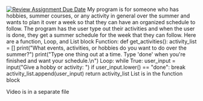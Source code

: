 [![Review Assignment Due Date](https://classroom.github.com/assets/deadline-readme-button-22041afd0340ce965d47ae6ef1cefeee28c7c493a6346c4f15d667ab976d596c.svg)](https://classroom.github.com/a/DpCY8B3G)
My program is for someone who has hobbies, summer courses, or any activity in general over the summer and wants to plan it over a week so that they can have an organized schedule to follow. The program has the user type out their activities and when the user is done, they get a summer schedule for the week that they can follow.
Here are a function, Loop, and List block
Function:
def get_activities():
    activity_list = []
    print("What events, activities, or hobbies do you want to do over the summer?")
    print("Type one thing out at a time. Type 'done' when you're finished and want your schedule.\n")
Loop: 
   while True:
        user_input = input("Give a hobby or activity: ")
        if user_input.lower() == "done":
            break
        activity_list.append(user_input)
    return activity_list
List is in the function block

Video is in a separate file
